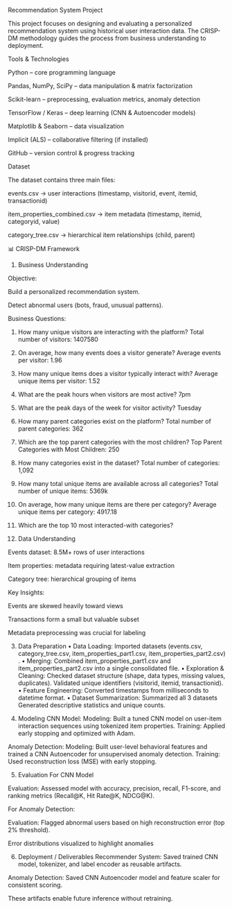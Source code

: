 Recommendation System Project

This project focuses on designing and evaluating a personalized recommendation system using historical user interaction data. The CRISP-DM methodology guides the process from business understanding to deployment.

Tools & Technologies

Python – core programming language

Pandas, NumPy, SciPy – data manipulation & matrix factorization

Scikit-learn – preprocessing, evaluation metrics, anomaly detection

TensorFlow / Keras – deep learning (CNN & Autoencoder models)

Matplotlib & Seaborn – data visualization

Implicit (ALS) – collaborative filtering (if installed)

GitHub – version control & progress tracking

Dataset

The dataset contains three main files:

events.csv → user interactions (timestamp, visitorid, event, itemid, transactionid)

item_properties_combined.csv → item metadata (timestamp, itemid, categoryid, value)

category_tree.csv → hierarchical item relationships (child, parent)



📊 CRISP-DM Framework
1. Business Understanding

Objective:

Build a personalized recommendation system.

Detect abnormal users (bots, fraud, unusual patterns).



Business Questions:

1. How many unique visitors are interacting with the platform?
 Total number of visitors: 1407580

2. On average, how many events does a visitor generate?
  Average events per visitor: 1.96

3. How many unique items does a visitor typically interact with?
   Average unique items per visitor: 1.52
   
4. What are the peak hours when visitors are most active?
  7pm
   
5. What are the peak days of the week for visitor activity?
  Tuesday
   
6. How many parent categories exist on the platform?
   Total number of parent categories: 362
    
7. Which are the top parent categories with the most children?
  Top Parent Categories with Most Children: 250
    
8. How many categories exist in the dataset?
   Total number of categories: 1,092
    
9. How many total unique items are available across all categories?
  Total number of unique items: 5369k
 
10. On average, how many unique items are there per category?
  Average unique items per category: 4917.18

11. Which are the top 10 most interacted-with categories?


2. Data Understanding

Events dataset: 8.5M+ rows of user interactions

Item properties: metadata requiring latest-value extraction

Category tree: hierarchical grouping of items

Key Insights:

Events are skewed heavily toward views

Transactions form a small but valuable subset

Metadata preprocessing was crucial for labeling


3. Data Preparation
  •	Data Loading: Imported datasets (events.csv, category_tree.csv, item_properties_part1.csv, item_properties_part2.csv) .
	•	Merging: Combined item_properties_part1.csv and item_properties_part2.csv into a single consolidated file.
	•	Exploration & Cleaning:
    Checked dataset structure (shape, data types, missing values, duplicates).
    Validated unique identifiers (visitorid, itemid, transactionid).
	•	Feature Engineering:
    Converted timestamps from milliseconds to datetime format.
	•	Dataset Summarization:
    Summarized all 3 datasets
    Generated descriptive statistics and unique counts.


4. Modeling
CNN Model:
Modeling: Built a tuned CNN model on user-item interaction sequences using tokenized item properties.
Training: Applied early stopping and optimized with Adam.

Anomaly Detection:
Modeling: Built user-level behavioral features and trained a CNN Autoencoder for unsupervised anomaly detection.
Training: Used reconstruction loss (MSE) with early stopping.


5. Evaluation
For CNN Model

Evaluation: Assessed model with accuracy, precision, recall, F1-score, and ranking metrics (Recall@K, Hit Rate@K, NDCG@K).

For Anomaly Detection:

Evaluation: Flagged abnormal users based on high reconstruction error (top 2% threshold).

Error distributions visualized to highlight anomalies

6. Deployment / Deliverables
Recommender System: Saved trained CNN model, tokenizer, and label encoder as reusable artifacts.

Anomaly Detection: Saved CNN Autoencoder model and feature scaler for consistent scoring.

These artifacts enable future inference without retraining.


